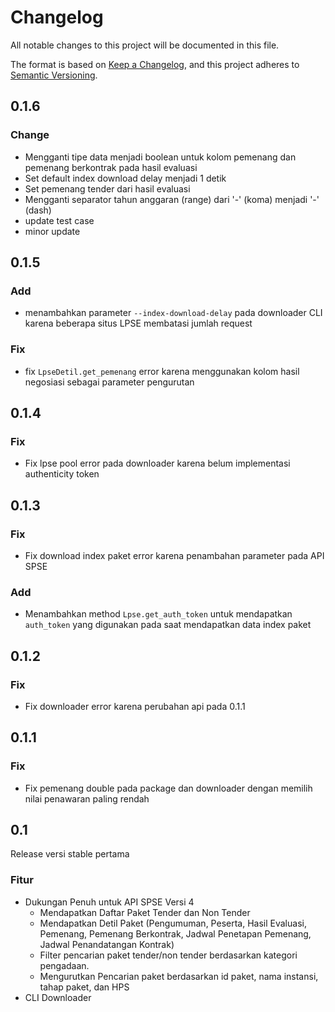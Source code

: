 # Changelog
All notable changes to this project will be documented in this file.

The format is based on [Keep a Changelog](https://keepachangelog.com/en/1.0.0/),
and this project adheres to [Semantic Versioning](https://semver.org/spec/v2.0.0.html).


## 0.1.6

### Change
- Mengganti tipe data menjadi boolean untuk kolom pemenang dan pemenang berkontrak pada hasil evaluasi
- Set default index download delay menjadi 1 detik
- Set pemenang tender dari hasil evaluasi
- Mengganti separator tahun anggaran (range) dari '-' (koma) menjadi '-' (dash)
- update test case
- minor update

## 0.1.5

### Add
- menambahkan parameter `--index-download-delay` pada downloader CLI karena beberapa situs LPSE membatasi jumlah request

### Fix
- fix `LpseDetil.get_pemenang` error karena menggunakan kolom hasil negosiasi sebagai parameter pengurutan

## 0.1.4

### Fix
- Fix lpse pool error pada downloader karena belum implementasi authenticity token

## 0.1.3

### Fix
- Fix download index paket error karena penambahan parameter pada API SPSE

### Add
- Menambahkan method `Lpse.get_auth_token` untuk mendapatkan `auth_token` yang digunakan pada saat mendapatkan data index paket

## 0.1.2

### Fix
- Fix downloader error karena perubahan api pada 0.1.1

## 0.1.1

### Fix
- Fix pemenang double pada package dan downloader dengan memilih nilai penawaran paling rendah

## 0.1
Release versi stable pertama

### Fitur

- Dukungan Penuh untuk API SPSE Versi 4
    - Mendapatkan Daftar Paket Tender dan Non Tender
    - Mendapatkan Detil Paket (Pengumuman, Peserta, Hasil Evaluasi, Pemenang, Pemenang Berkontrak, Jadwal Penetapan Pemenang, Jadwal Penandatangan Kontrak)
    - Filter pencarian paket tender/non tender berdasarkan kategori pengadaan.
    - Mengurutkan Pencarian paket berdasarkan id paket, nama instansi, tahap paket, dan HPS
- CLI Downloader



[Unreleased]: https://gitlab.com/wakataw/pyproc/tags/v0.1b2019051001
